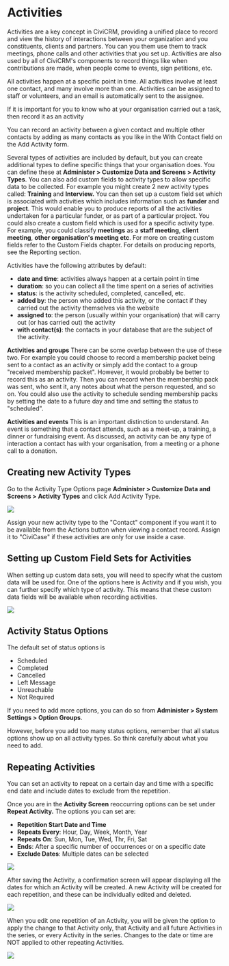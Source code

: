 Activities
==========

Activities are a key concept in CiviCRM, providing a unified place to
record and view the history of interactions between your organization
and you constituents, clients and partners. You can you them use them
to track meetings, phone calls and other activities that you set up.
Activities are also used by all of CiviCRM's components to record
things like when contributions are made, when people come to events,
sign petitions, etc. 

All activities happen at a specific point in time. All activities
involve at least one contact, and many involve more than one. Activities
can be assigned to staff or volunteers, and an email is automatically
sent to the assignee. 

If it is important for you to know who at your organisation carried out
a task, then record it as an activity

You can record an activity between a given contact and multiple other
contacts by adding as many contacts as you like in the With Contact
field on the Add Activity form.

Several types of activities are included by default, but you can create
additional types to define specific things that your organisation does.
You can define these at **Administer > Customize Data and Screens >
Activity Types**. You can also add custom fields to activity types to
allow specific data to be collected. For example you might create 2 new
activity types called: **Training** and **Interview.** You can then set
up a custom field set which is associated with activities which includes
information such as **funder** and **project**. This would enable you to
produce reports of all the activities undertaken for a particular
funder, or as part of a particular project. You could also create a
custom field which is used for a specific activity type. For example,
you could classify **meetings** as a **staff meeting**, **client
meeting**, **other organisation's meeting etc**. For more on creating
custom fields refer to the Custom Fields chapter. For details on
producing reports, see the Reporting section.

Activities have the following attributes by default:

-   **date and time**: activities always happen at a certain point in
    time
-   **duration**: so you can collect all the time spent on a series of
    activities
-   **status**: is the activity scheduled, completed, cancelled, etc.
-   **added by**: the person who added this activity, or the contact if
    they carried out the activity themselves via the website
-   **assigned to**: the person (usually within your organisation) that
    will carry out (or has carried out) the activity
-   **with contact(s)**: the contacts in your database that are the
    subject of the activity.

**Activities and groups** There can be some overlap between the use of
these two. For example you could choose to record a membership packet
being sent to a contact as an activity or simply add the contact to a
group "received membership packet". However, it would probably be better
to record this as an activity. Then you can record when the membership
pack was sent, who sent it, any notes about what the person requested,
and so on. You could also use the activity to schedule sending
membership packs by setting the date to a future day and time and
setting the status to "scheduled".

**Activities and events** This is an important distinction to
understand. An event is something that a contact attends, such as a
meet-up, a training, a dinner or fundraising event. As discussed, an
activity can be any type of interaction a contact has with your
organisation, from a meeting or a phone call to a donation. 

Creating new Activity Types
---------------------------

Go to the Activity Type Options page **Administer > Customize Data and
Screens > Activity Types** and click Add Activity Type. 

![](/img/activity.png)

Assign your new activity type to the "Contact" component if you want it
to be available from the Actions button when viewing a contact record.
Assign it to "CiviCase" if these activities are only for use inside a
case. 

Setting up Custom Field Sets for Activities
-------------------------------------------

When setting up custom data sets, you will need to specify what the
custom data will be used for. One of the options here is Activity and if
you wish, you can further specify which type of activity. This means
that these custom data fields will be available when recording
activities. 

![](/img/activity%20cf.png)

Activity Status Options
-----------------------

The default set of status options is

-   Scheduled
-   Completed
-   Cancelled
-   Left Message
-   Unreachable
-   Not Required

If you need to add more options, you can do so from **Administer >
System Settings > Option Groups**.

However, before you add too many status options, remember that all
status options show up on all activity types. So think carefully about
what you need to add.

Repeating Activities 
----------------------

You can set an activity to repeat on a certain day and time with a
specific end date and include dates to exclude from the repetition.

Once you are in the **Activity Screen** reoccurring options can be set
under **Repeat Activity.** The options you can set are:

-   **Repetition Start Date and Time**
-   **Repeats Every**: Hour, Day, Week, Month, Year
-   **Repeats On**: Sun, Mon, Tue, Wed, Thr, Fri, Sat
-   **Ends**: After a specific number of occurrences or on a specific date
-   **Exclude Dates**: Multiple dates can be selected

![](/img/recurringactivityscreen.png)

After saving the Activity, a confirmation screen will appear displaying
all the dates for which an Activity will be created. A new Activity will
be created for each repetition, and these can be individually edited and
deleted. 

![](/img/repeatscreen.png)

When you edit one repetition of an Activity, you will be given the
option to apply the change to that Activity only, that Activity and all
future Activities in the series, or every Activity in the series.
Changes to the date or time are NOT applied to other repeating
Activities.

![](/img/reoccurringscreenedits.png)



